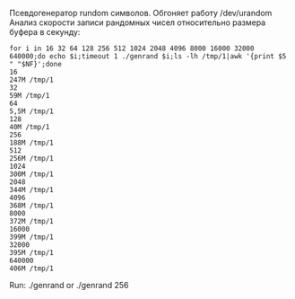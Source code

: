 Псевдогенератор rundom символов. Обгоняет работу /dev/urandom
Анализ скорости записи рандомных чисел относительно размера буфера в секунду:
```
for i in 16 32 64 128 256 512 1024 2048 4096 8000 16000 32000 640000;do echo $i;timeout 1 ./genrand $i;ls -lh /tmp/1|awk '{print $5 " "$NF}';done
16
247M /tmp/1
32
59M /tmp/1
64
5,5M /tmp/1
128
40M /tmp/1
256
188M /tmp/1
512
256M /tmp/1
1024
300M /tmp/1
2048
344M /tmp/1
4096
368M /tmp/1
8000
372M /tmp/1
16000
399M /tmp/1
32000
395M /tmp/1
640000
406M /tmp/1
```

Run: ./genrand
or 
./genrand 256
